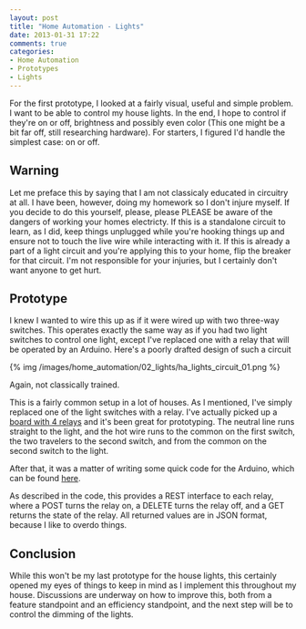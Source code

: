 ```yaml
---
layout: post
title: "Home Automation - Lights"
date: 2013-01-31 17:22
comments: true
categories: 
- Home Automation 
- Prototypes
- Lights
---
```


For the first prototype, I looked at a fairly visual, useful and simple problem. I want to be able to control my house lights. In the end, I hope to control if they're on or off, brightness and possibly even color (This one might be a bit far off, still researching hardware). For starters, I figured I'd handle the simplest case: on or off.

Warning
-------
Let me preface this by saying that I am not classicaly educated in circuitry at all. I have been, however, doing my homework so I don't injure myself. If you decide to do this yourself, please, please PLEASE be aware of the dangers of working your homes electricty. If this is a standalone circuit to learn, as I did, keep things unplugged while you're hooking things up and ensure not to touch the live wire while interacting with it. If this is already a part of a light circuit and you're applying this to your home, flip the breaker for that circuit. I'm not responsible for your injuries, but I certainly don't want anyone to get hurt.

Prototype
--------

I knew I wanted to wire this up as if it were wired up with two three-way switches. This operates exactly the same way as if you had two light switches to control one light, except I've replaced one with a relay that will be operated by an Arduino. Here's a poorly drafted design of such a circuit

{% img /images/home_automation/02_lights/ha_lights_circuit_01.png %}

Again, not classically trained.

This is a fairly common setup in a lot of houses. As I mentioned, I've simply replaced one of the light switches with a relay. I've actually picked up a <a href="http://www.amazon.com/SainSmart-4-Channel-Relay-Module-Arduino/dp/B0057OC5O8/ref=sr_1_1?ie=UTF8&qid=1359685138&sr=8-1&keywords=arduino+relay" target="_blank">board with 4 relays</a> and it's been great for prototyping. The neutral line runs straight to the light, and the hot wire runs to the common on the first switch, the two travelers to the second switch, and from the common on the second switch to the light.

After that, it was a matter of writing some quick code for the Arduino, which can be found <a href="https://github.com/MilesPlatform/prototypes/blob/master/lights/relay_rest/relay_rest.ino" target="_blank">here</a>.

As described in the code, this provides a REST interface to each relay, where a POST turns the relay on, a DELETE turns the relay off, and a GET returns the state of the relay. All returned values are in JSON format, because I like to overdo things.

Conclusion
----------
While this won't be my last prototype for the house lights, this certainly opened my eyes of things to keep in mind as I implement this throughout my house. Discussions are underway on how to improve this, both from a feature standpoint and an efficiency standpoint, and the next step will be to control the dimming of the lights.